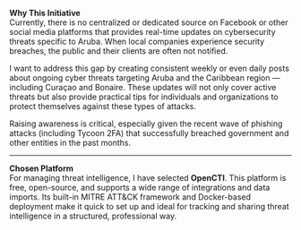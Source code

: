 **Why This Initiative**  
Currently, there is no centralized or dedicated source on Facebook or other social media platforms that provides real-time updates on cybersecurity threats specific to Aruba. When local companies experience security breaches, the public and their clients are often not notified.

I want to address this gap by creating consistent weekly or even daily posts about ongoing cyber threats targeting Aruba and the Caribbean region — including Curaçao and Bonaire. These updates will not only cover active threats but also provide practical tips for individuals and organizations to protect themselves against these types of attacks.

Raising awareness is critical, especially given the recent wave of phishing attacks (including Tycoon 2FA) that successfully breached government and other entities in the past months.

---

**Chosen Platform**  
For managing threat intelligence, I have selected **OpenCTI**. This platform is free, open-source, and supports a wide range of integrations and data imports. Its built-in MITRE ATT&CK framework and Docker-based deployment make it quick to set up and ideal for tracking and sharing threat intelligence in a structured, professional way.
